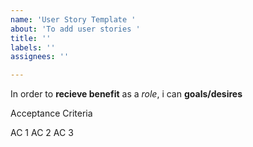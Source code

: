```yaml
---
name: 'User Story Template '
about: 'To add user stories '
title: ''
labels: ''
assignees: ''

---
```


In order to **recieve benefit** as a *role*, i can **goals/desires**

Acceptance Criteria 
 
AC 1
AC 2 
AC 3
